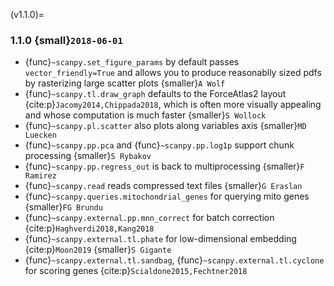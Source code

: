 (v1.1.0)=
### 1.1.0 {small}`2018-06-01`

- {func}`~scanpy.set_figure_params` by default passes `vector_friendly=True` and allows you to produce reasonablly sized pdfs by rasterizing large scatter plots {smaller}`A Wolf`
- {func}`~scanpy.tl.draw_graph` defaults to the ForceAtlas2 layout {cite:p}`Jacomy2014,Chippada2018`, which is often more visually appealing and whose computation is much faster {smaller}`S Wollock`
- {func}`~scanpy.pl.scatter` also plots along variables axis {smaller}`MD Luecken`
- {func}`~scanpy.pp.pca` and {func}`~scanpy.pp.log1p` support chunk processing {smaller}`S Rybakov`
- {func}`~scanpy.pp.regress_out` is back to multiprocessing {smaller}`F Ramirez`
- {func}`~scanpy.read` reads compressed text files {smaller}`G Eraslan`
- {func}`~scanpy.queries.mitochondrial_genes` for querying mito genes {smaller}`FG Brundu`
- {func}`~scanpy.external.pp.mnn_correct` for batch correction {cite:p}`Haghverdi2018,Kang2018`
- {func}`~scanpy.external.tl.phate` for low-dimensional embedding {cite:p}`Moon2019` {smaller}`S Gigante`
- {func}`~scanpy.external.tl.sandbag`, {func}`~scanpy.external.tl.cyclone` for scoring genes {cite:p}`Scialdone2015,Fechtner2018`
